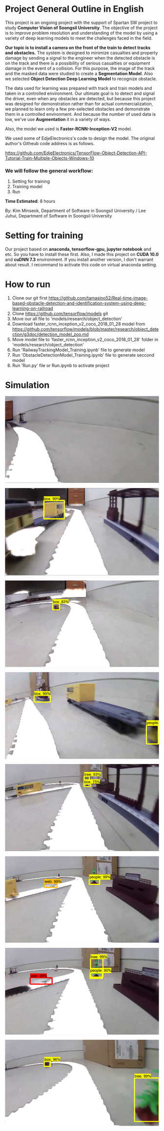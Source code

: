 # Project General Outline in English 
This project is an ongoing project with the support of Spartan SW project to study **Computer Vision of Soongsil University**. The objective of the project is to improve problem resolution and understanding of the model by using a variety of deep learning models to meet the challenges faced in the field.

**Our topic is to install a camera on the front of the train to detect tracks and obstacles.** The system is designed to minimize casualties and property damage by sending a signal to the engineer when the detected obstacle is on the track and there is a possibility of serious casualties or equipment damage in the event of a collision. For this purpose, the image of the track and the masked data were studied to create a **Segmentation Model**. Also we selected **Object Detection Deep Learning Model** to recognize obstacle.

The data used for learning was prepared with track and train models and taken in a controlled environment. Our ultimate goal is to detect and signal the driver, even when any obstacles are detected, but because this project was designed for demonstration rather than for actual commercialization, we planned to learn only a few pre-selected obstacles and demonstrate them in a controlled environment. And because the number of used data is low, we've use **Augmentation** it in a variety of ways.

Also, the model we used is **Faster-RCNN-Inception-V2** model.

We used some of EdjeElectronics's code to design the model. The original author's Githeub code address is as follows.

https://github.com/EdjeElectronics/TensorFlow-Object-Detection-API-Tutorial-Train-Multiple-Objects-Windows-10
    
### We will follow the general workflow:
1. Setting for training
2. Training model
3. Run


**Time Estimated**: 8 hours

By: Kim Minseok, Department of Software in Soongsil University / 
 Lee Juhui, Department of Software in Soongsil University


# Setting for training
Our project based on **anaconda, tensorflow-gpu, jupyter notebook** and etc. So you have to install these first.
Also, I made this project on **CUDA 10.0** and **cuDNN 7.3** environment. If you install another version, I don't warrant about result.
I recommand to activate this code on virtual anaconda setting.

# How to run
1. Clone our git first
https://github.com/tamasino52/Real-time-image-based-obstacle-detection-and-identification-system-using-deep-learning-on-railroad
2. Clone https://github.com/tensorflow/models git
3. Move our all file to 'models/research/object_detection'
4. Download faster_rcnn_inception_v2_coco_2018_01_28 model from https://github.com/tensorflow/models/blob/master/research/object_detection/g3doc/detection_model_zoo.md
5. Move model file to 'faster_rcnn_inception_v2_coco_2018_01_28' folder in 'models/research/object_detection'
6. Run 'RailwayTrackingModel_Training.ipynb' file to generate model
7. Run 'ObstacleDetectionModel_Training.ipynb' file to generate seccond model
8. Run 'Run.py' file or Run.ipynb  to activate project

# Simulation
<p align="center">
  <img src="/simulation/test (1).PNG">
</p>
<p align="center">
  <img src="/simulation/test (2).PNG">
</p>
<p align="center">
  <img src="/simulation/test (3).PNG">
</p>

<p align="center">
  <img src="/simulation/test (5).PNG">
</p>
<p align="center">
  <img src="/simulation/test (6).PNG">
</p>
<p align="center">
  <img src="/simulation/test (7).PNG">
</p>
<p align="center">
  <img src="/simulation/test (8).PNG">
</p>
<p align="center">
  <img src="/simulation/test (9).PNG">
</p>
